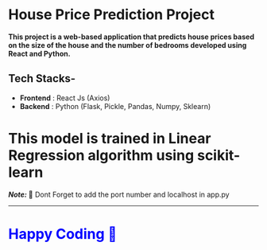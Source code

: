 # House Price Prediction Project

**This project is a web-based application that predicts house prices based on the size of the house and the number of bedrooms developed using React and Python.**

## Tech Stacks-

- **Frontend** : React Js (Axios)
- **Backend** : Python (Flask, Pickle, Pandas, Numpy, Sklearn)

# This model is trained in Linear Regression algorithm using scikit-learn

**_Note:_ 📢** Dont Forget to add the port number and localhost in app.py

------------------------------------------------------------------------------------------------

<h1 style="color:blue;">Happy Coding 🎉</h1>
